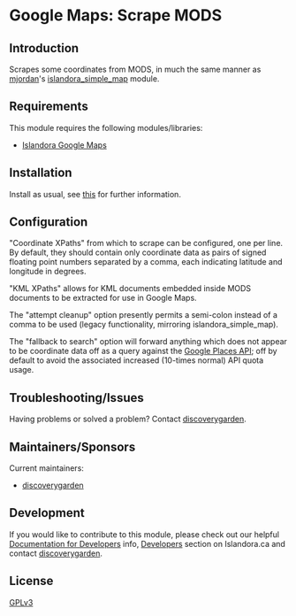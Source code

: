 # Google Maps: Scrape MODS

## Introduction

Scrapes some coordinates from MODS, in much the same manner as [mjordan](https://github.com/mjordan)'s [islandora_simple_map](https://github.com/mjordan/islandora_simple_map) module.

## Requirements

This module requires the following modules/libraries:

* [Islandora Google Maps](https://github.com/discoverygarden/islandora_gmap)

## Installation

Install as usual, see [this](https://drupal.org/documentation/install/modules-themes/modules-7) for further information.

## Configuration

"Coordinate XPaths" from which to scrape can be configured, one per line. By default, they should contain only coordinate data as pairs of signed floating point numbers separated by a comma, each indicating latitude and longitude in degrees.

"KML XPaths" allows for KML documents embedded inside MODS documents to be extracted for use in Google Maps.

The "attempt cleanup" option presently permits a semi-colon instead of a comma to be used (legacy functionality, mirroring islandora_simple_map).

The "fallback to search" option will forward anything which does not appear to be coordinate data off as a query against the [Google Places API](https://developers.google.com/places/web-service/search#TextSearchRequests); off by default to avoid the associated increased (10-times normal) API quota usage.

## Troubleshooting/Issues

Having problems or solved a problem? Contact [discoverygarden](http://support.discoverygarden.ca).

## Maintainers/Sponsors

Current maintainers:

* [discoverygarden](http://www.discoverygarden.ca)

## Development

If you would like to contribute to this module, please check out our helpful
[Documentation for Developers](https://github.com/Islandora/islandora/wiki#wiki-documentation-for-developers)
info, [Developers](http://islandora.ca/developers) section on Islandora.ca and
contact [discoverygarden](http://support.discoverygarden.ca).

## License

[GPLv3](http://www.gnu.org/licenses/gpl-3.0.txt)
